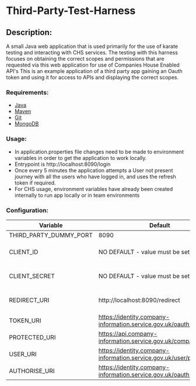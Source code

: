 # Third-Party-Test-Harness

## Description:
A small Java web application that is used primarily for the use of karate testing and interacting with CHS services. The testing with this harness focuses on obtaining the correct scopes and permissions that are requested via this web application for use of Companies House Enabled API's
This is an example application of a third party app gaining an Oauth token and using it for access to APIs and displaying the correct scopes.

### Requirements:
- [Java](http://www.oracle.com/technetwork/java/javase/downloads/jdk8-downloads-2133151.html)
- [Maven](https://maven.apache.org/download.cgi)
- [Git](https://git-scm.com/downloads)
- [MongoDB](https://www.mongodb.com)

### Usage:
* In application.properties file changes need to be made to environment variables in order to get the application to work locally.
* Entrypoint is http://localhost:8090/login
* Once every 5 minutes the application attempts a User not present journey with all the users who have logged in, and uses the refresh token if required.
* For CHS usage, environment variables have already been created internally to run app locally or in team environments

### Configuration:
Variable                          | Default                                                              | Description
--------------------------------- | -------------------------------------------------------------------- | -------------------------------------------------------------------------------------------------------------------------------------------------------------------------
THIRD_PARTY_DUMMY_PORT            | 8090                                                                 | http://localhost:PORT
CLIENT_ID                         | NO DEFAULT - value must be set                                       | A value you set yourself within a Mongo collection
CLIENT_SECRET                     | NO DEFAULT - value must be set                                       | A value you set yourself within a Mongo collection
REDIRECT_URI                      | http://localhost:8090/redirect                                       | The redirect URI after you've finished your CHS journey
TOKEN_URI                         | https://identity.company-information.service.gov.uk/oauth2/token     | The token URI for CHS live
PROTECTED_URI                     | https://api.company-information.service.gov.uk/company               | The protected URI for CHS live
USER_URI                          | https://identity.company-information.service.gov.uk/user/profile     | The user URI for CHS live
AUTHORISE_URI                     | https://identity.company-information.service.gov.uk/oauth2/authorise | The authorise URI for CHS live